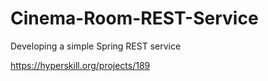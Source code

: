 # Cinema-Room-REST-Service
Developing a simple Spring REST service

https://hyperskill.org/projects/189
